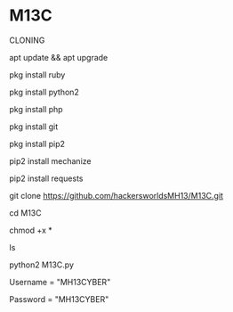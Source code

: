 # M13C
CLONING

apt update && apt upgrade

pkg install ruby

pkg install python2

pkg install php

pkg install git

pkg install pip2

pip2 install mechanize

pip2 install requests

git clone https://github.com/hackersworldsMH13/M13C.git

cd M13C

chmod +x *

ls

python2 M13C.py

Username = "MH13CYBER"

Password = "MH13CYBER"
